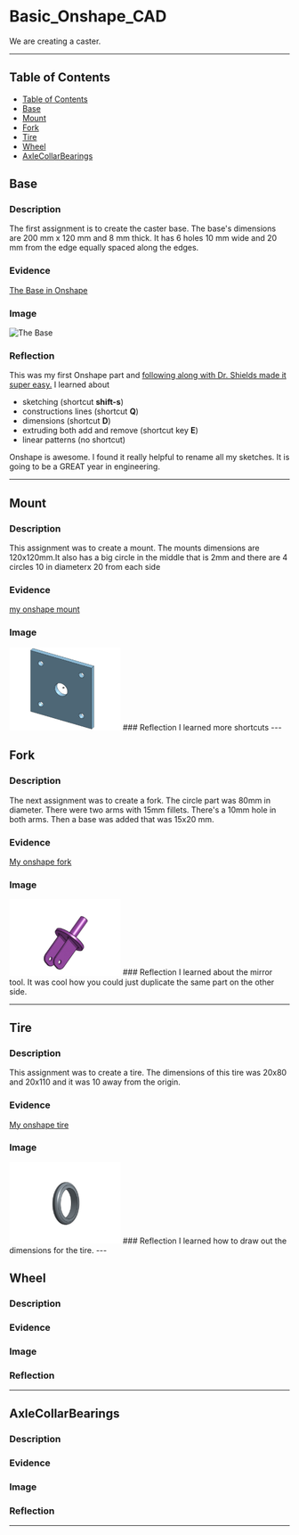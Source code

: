 # Basic_Onshape_CAD
We are creating a caster.

---
## Table of Contents
* [Table of Contents](#Table-of-Contents)
* [Base](#Base)
* [Mount](#Mount)
* [Fork](#Fork)
* [Tire](#Tire)
* [Wheel](#Wheel)
* [AxleCollarBearings](#AxleCollarBearings)

## Base

### Description

The first assignment is to create the caster base.  The base's dimensions are 200 mm x 120 mm and 8 mm thick.  It has 6 holes 10 mm wide and 20 mm from the edge equally spaced along the edges.

### Evidence
[The Base in Onshape](https://cvilleschools.onshape.com/documents/0d70f655203ca304cb3c5b7d/w/f55603f962f6fc74f5548a68/e/41d730c570a8d75fce9f51b6)

### Image

<img src="https://github.com/OneCHSEngr/BasicCAD/blob/master/images/Base.jpg?raw=true" alt="The Base" width="200">

### Reflection

This was my first Onshape part and [following along with Dr. Shields made it super easy.](https://www.youtube.com/watch?v=93BFUD-HAG8&feature=emb_title&scrlybrkr=5670f0b4)  I learned about 
* sketching (shortcut **shift-s**)
* constructions lines (shortcut **Q**)
* dimensions (shortcut **D**)
* extruding both add and remove (shortcut key **E**)
* linear patterns (no shortcut)

Onshape is awesome.  I found it really helpful to rename all my sketches.  It is going to be a GREAT year in engineering.

---


## Mount

### Description
This assignment was to create a mount. The mounts dimensions are 120x120mm.It also has a big circle in the middle that is 2mm and there are 4 circles 10 in diameterx 20 from each side
### Evidence
[my onshape mount](https://cad.onshape.com/documents/dba4cd6e5ea83b6b0ec5104c/w/5ba62e2972ce409275a7e32d/e/c1015ed57171b2af8d30da36)
### Image
<img src="Images/Mount.png.png" width="200">
### Reflection 
I learned more shortcuts
---


## Fork

### Description
The next assignment was to create a fork. The circle part was 80mm in diameter. There were two arms with 15mm fillets. There's a 10mm hole in both arms. Then a base was added that was 15x20 mm.
### Evidence
[My onshape fork](https://cad.onshape.com/documents/751d72c513828806f933883e/w/ee5666385dd77c88016a3b2f/e/753386aab24835b4dabf5350)
### Image
<img src="Images/Fork.png.png" width="200">
### Reflection
I learned about the mirror tool. It was cool how you could just duplicate the same part on the other side.

---


## Tire

### Description
This assignment was to create a tire. The dimensions of this tire was 20x80 and 20x110 and it was 10 away from the origin.
### Evidence
[My onshape tire](https://cad.onshape.com/documents/0e82917ac965ed0d68ab9d06/w/4e2aa4134adcf4b6522a6531/e/25ebcd94540d37aa032a7b9d)
### Image
<img src="Images/Tire.png" width="200">
### Reflection
I learned how to draw out the dimensions for the tire.
---


## Wheel

### Description

### Evidence

### Image

### Reflection

---


## AxleCollarBearings

### Description

### Evidence

### Image

### Reflection

---
